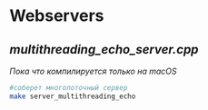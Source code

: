 # Webservers

## ***multithreading_echo_server.cpp***
_Пока что компилируется только на macOS_
```sh
#соберет многопоточный сервер
make server_multithreading_echo
```

<!-- ## ***data_time_server.cpp***
```sh
#соберет сервер на одном потоке
make server_multithreading_echo
``` -->
